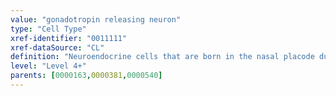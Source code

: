 ```yaml
---
value: "gonadotropin releasing neuron"
type: "Cell Type"
xref-identifier: "0011111"
xref-dataSource: "CL"
definition: "Neuroendocrine cells that are born in the nasal placode during embryonic development and migrate through the nose and forebrain to the hypothalamus, where they regulate reproduction."
level: "Level 4+"
parents: [0000163,0000381,0000540]
---
```

